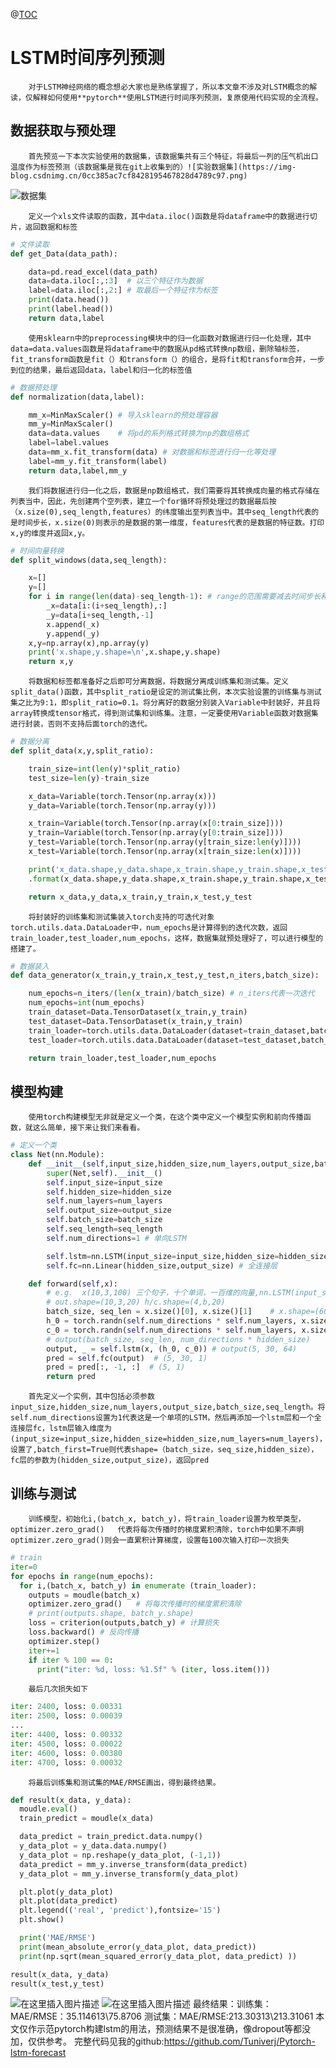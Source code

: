 ﻿@[TOC](文章目录)
#  LSTM时间序列预测
		对于LSTM神经网络的概念想必大家也是熟练掌握了，所以本文章不涉及对LSTM概念的解读，仅解释如何使用**pytorch**使用LSTM进行时间序列预测，复原使用代码实现的全流程。
##  数据获取与预处理
		首先预览一下本次实验使用的数据集，该数据集共有三个特征，将最后一列的压气机出口温度作为标签预测（该数据集是我在git上收集到的）![实验数据集](https://img-blog.csdnimg.cn/0cc385ac7cf8428195467828d4789c97.png)
![数据集](https://img-blog.csdnimg.cn/f100bfddb7844a8087d8301fd835da35.png#pic_center)
		
		定义一个xls文件读取的函数，其中data.iloc()函数是将dataframe中的数据进行切片，返回数据和标签
```python
# 文件读取
def get_Data(data_path):

    data=pd.read_excel(data_path)
    data=data.iloc[:,:3]  # 以三个特征作为数据
    label=data.iloc[:,2:] # 取最后一个特征作为标签
    print(data.head())
    print(label.head())
    return data,label
```
		使用sklearn中的preprocessing模块中的归一化函数对数据进行归一化处理，其中data=data.values函数是将dataframe中的数据从pd格式转换np数组，删除轴标签，fit_transform函数是fit（）和transform（）的组合，是将fit和transform合并，一步到位的结果，最后返回data，label和归一化的标签值

```python
# 数据预处理
def normalization(data,label):

    mm_x=MinMaxScaler() # 导入sklearn的预处理容器
    mm_y=MinMaxScaler()
    data=data.values    # 将pd的系列格式转换为np的数组格式
    label=label.values
    data=mm_x.fit_transform(data) # 对数据和标签进行归一化等处理
    label=mm_y.fit_transform(label)
    return data,label,mm_y
```
		我们将数据进行归一化之后，数据是np数组格式，我们需要将其转换成向量的格式存储在列表当中，因此，先创建两个空列表，建立一个for循环将预处理过的数据最后按（x.size(0),seq_length,features）的纬度输出至列表当中。其中seq_length代表的是时间步长，x.size(0)则表示的是数据的第一维度，features代表的是数据的特征数。打印x,y的维度并返回x,y。

```python
# 时间向量转换
def split_windows(data,seq_length):

    x=[]
    y=[]
    for i in range(len(data)-seq_length-1): # range的范围需要减去时间步长和1
        _x=data[i:(i+seq_length),:]
        _y=data[i+seq_length,-1]
        x.append(_x)
        y.append(_y)
    x,y=np.array(x),np.array(y)
    print('x.shape,y.shape=\n',x.shape,y.shape)
    return x,y
```
		将数据和标签都准备好之后即可分离数据，将数据分离成训练集和测试集。定义split_data()函数，其中split_ratio是设定的测试集比例，本次实验设置的训练集与测试集之比为9:1，即split_ratio=0.1。将分离好的数据分别装入Variable中封装好，并且将array转换成tensor格式，得到测试集和训练集。注意，一定要使用Variable函数对数据集进行封装，否则不支持后面torch的迭代。
```python
# 数据分离
def split_data(x,y,split_ratio):

    train_size=int(len(y)*split_ratio)
    test_size=len(y)-train_size

    x_data=Variable(torch.Tensor(np.array(x)))
    y_data=Variable(torch.Tensor(np.array(y)))

    x_train=Variable(torch.Tensor(np.array(x[0:train_size])))
    y_train=Variable(torch.Tensor(np.array(y[0:train_size])))
    y_test=Variable(torch.Tensor(np.array(y[train_size:len(y)])))
    x_test=Variable(torch.Tensor(np.array(x[train_size:len(x)])))

    print('x_data.shape,y_data.shape,x_train.shape,y_train.shape,x_test.shape,y_test.shape:\n{}{}{}{}{}{}'
    .format(x_data.shape,y_data.shape,x_train.shape,y_train.shape,x_test.shape,y_test.shape))

    return x_data,y_data,x_train,y_train,x_test,y_test
```
		将封装好的训练集和测试集装入torch支持的可迭代对象torch.utils.data.DataLoader中，num_epochs是计算得到的迭代次数，返回train_loader,test_loader,num_epochs，这样，数据集就预处理好了，可以进行模型的搭建了。
```python
# 数据装入
def data_generator(x_train,y_train,x_test,y_test,n_iters,batch_size):

    num_epochs=n_iters/(len(x_train)/batch_size) # n_iters代表一次迭代
    num_epochs=int(num_epochs)
    train_dataset=Data.TensorDataset(x_train,y_train)
    test_dataset=Data.TensorDataset(x_train,y_train)
    train_loader=torch.utils.data.DataLoader(dataset=train_dataset,batch_size=batch_size,shuffle=False,drop_last=True) # 加载数据集,使数据集可迭代
    test_loader=torch.utils.data.DataLoader(dataset=test_dataset,batch_size=batch_size,shuffle=False,drop_last=True)

    return train_loader,test_loader,num_epochs
```

##  模型构建
		使用torch构建模型无非就是定义一个类，在这个类中定义一个模型实例和前向传播函数，就这么简单，接下来让我们来看看。
```python
# 定义一个类
class Net(nn.Module):
    def __init__(self,input_size,hidden_size,num_layers,output_size,batch_size,seq_length) -> None:
        super(Net,self).__init__()
        self.input_size=input_size
        self.hidden_size=hidden_size
        self.num_layers=num_layers
        self.output_size=output_size
        self.batch_size=batch_size
        self.seq_length=seq_length
        self.num_directions=1 # 单向LSTM

        self.lstm=nn.LSTM(input_size=input_size,hidden_size=hidden_size,num_layers=num_layers,batch_first=True) # LSTM层
        self.fc=nn.Linear(hidden_size,output_size) # 全连接层

    def forward(self,x):
        # e.g.  x(10,3,100) 三个句子，十个单词，一百维的向量,nn.LSTM(input_size=100,hidden_size=20,num_layers=4)
        # out.shape=(10,3,20) h/c.shape=(4,b,20)
        batch_size, seq_len = x.size()[0], x.size()[1]    # x.shape=(604,3,3)
        h_0 = torch.randn(self.num_directions * self.num_layers, x.size(0), self.hidden_size)
        c_0 = torch.randn(self.num_directions * self.num_layers, x.size(0), self.hidden_size)
        # output(batch_size, seq_len, num_directions * hidden_size)
        output, _ = self.lstm(x, (h_0, c_0)) # output(5, 30, 64)
        pred = self.fc(output)  # (5, 30, 1)
        pred = pred[:, -1, :]  # (5, 1)
        return pred
```
		首先定义一个实例，其中包括必须参数input_size,hidden_size,num_layers,output_size,batch_size,seq_length。将self.num_directions设置为1代表这是一个单项的LSTM，然后再添加一个lstm层和一个全连接层fc，lstm层输入维度为(input_size=input_size,hidden_size=hidden_size,num_layers=num_layers)，设置了,batch_first=True则代表shape=（batch_size，seq_size,hidden_size），fc层的参数为(hidden_size,output_size)，返回pred
##  训练与测试
		训练模型，初始化i,(batch_x, batch_y)，将train_loader设置为枚举类型，optimizer.zero_grad()   代表将每次传播时的梯度累积清除，torch中如果不声明optimizer.zero_grad()则会一直累积计算梯度，设置每100次输入打印一次损失
```python
# train
iter=0
for epochs in range(num_epochs):
  for i,(batch_x, batch_y) in enumerate (train_loader):
    outputs = moudle(batch_x)
    optimizer.zero_grad()   # 将每次传播时的梯度累积清除
    # print(outputs.shape, batch_y.shape)
    loss = criterion(outputs,batch_y) # 计算损失
    loss.backward() # 反向传播
    optimizer.step()
    iter+=1
    if iter % 100 == 0:
      print("iter: %d, loss: %1.5f" % (iter, loss.item()))
```
		最后几次损失如下
```python
iter: 2400, loss: 0.00331
iter: 2500, loss: 0.00039
...
iter: 4400, loss: 0.00332
iter: 4500, loss: 0.00022
iter: 4600, loss: 0.00380
iter: 4700, loss: 0.00032
```
		将最后训练集和测试集的MAE/RMSE画出，得到最终结果。
```python
def result(x_data, y_data):
  moudle.eval()
  train_predict = moudle(x_data)

  data_predict = train_predict.data.numpy()
  y_data_plot = y_data.data.numpy()
  y_data_plot = np.reshape(y_data_plot, (-1,1))  
  data_predict = mm_y.inverse_transform(data_predict)
  y_data_plot = mm_y.inverse_transform(y_data_plot)

  plt.plot(y_data_plot)
  plt.plot(data_predict)
  plt.legend(('real', 'predict'),fontsize='15')
  plt.show()

  print('MAE/RMSE')
  print(mean_absolute_error(y_data_plot, data_predict))
  print(np.sqrt(mean_squared_error(y_data_plot, data_predict) ))

result(x_data, y_data)
result(x_test,y_test)
```
![在这里插入图片描述](https://img-blog.csdnimg.cn/415598058ff541849b3dc99cb4733dfe.png#pic_center)
![在这里插入图片描述](https://img-blog.csdnimg.cn/7e8b3e2fe74242269713ee0471386865.png#pic_center)
		最终结果：训练集：MAE/RMSE：35.114613\75.8706
						  测试集：MAE/RMSE:213.30313\213.31061
						 本文仅作示范pytorch构建lstm的用法，预测结果不是很准确，像dropout等都没加，仅供参考。
		完整代码见我的github:https://github.com/Tuniverj/Pytorch-lstm-forecast

